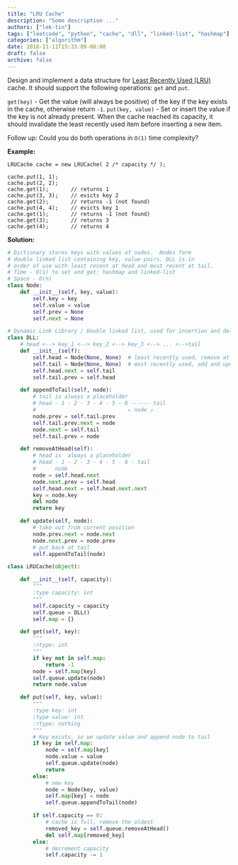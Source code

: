 ```yaml
---
title: "LRU Cache"
description: "Some description ..."
authors: ["lek-tin"]
tags: ["leetcode", "python", "cache", "dll", "linked-list", "hashmap"]
categories: ["algorithm"]
date: 2018-11-11T15:33:09-08:00
draft: false
archive: false
---
```

Design and implement a data structure for [Least Recently Used (LRU)](https://en.wikipedia.org/wiki/Cache_replacement_policies#LRU) cache. It should support the following operations: `get` and `put`.

`get(key)` - Get the value (will always be positive) of the key if the key exists in the cache, otherwise return `-1`.
`put(key, value)` - Set or insert the value if the key is not already present. When the cache reached its capacity, it should invalidate the least recently used item before inserting a new item.

Follow up:
Could you do both operations in `O(1)` time complexity?

**Example:**
```
LRUCache cache = new LRUCache( 2 /* capacity */ );

cache.put(1, 1);
cache.put(2, 2);
cache.get(1);       // returns 1
cache.put(3, 3);    // evicts key 2
cache.get(2);       // returns -1 (not found)
cache.put(4, 4);    // evicts key 1
cache.get(1);       // returns -1 (not found)
cache.get(3);       // returns 3
cache.get(4);       // returns 4
```
**Solution:**
```python
# Dictionary stores keys with values of nodes.  Nodes form
# double linked list containing key, value pairs. DLL is in
# order of use with least recent at head and most recent at tail.
# Time - O(1) to set and get: hashmap and linked-list
# Space - O(n)
class Node:
    def __init__(self, key, value):
        self.key = key
        self.value = value
        self.prev = None
        self.next = None

# Dynamic Link Library / Double linked list, used for insertion and deletion
class DLL:
    # head <--> key_1 <--> key_2 <--> key_3 <--> ... <-->tail
    def __init__(self):
        self.head = Node(None, None)  # least recently used, remove at head
        self.tail = Node(None, None)  # most recently used, add and update at tail
        self.head.next = self.tail
        self.tail.prev = self.head

    def appendToTail(self, node):
        # tail is always a placeholder
        # head - 1 - 2 - 3 - 4 - 5 - 6 ------ tail
        #                             ↖ node ↗
        node.prev = self.tail.prev
        self.tail.prev.next = node
        node.next = self.tail
        self.tail.prev = node

    def removeAtHead(self):
        # head is  always a placeholder
        # head - 1 - 2 - 3 - 4 - 5 - 6 - tail
        #      node
        node = self.head.next
        node.next.prev = self.head
        self.head.next = self.head.next.next
        key = node.key
        del node
        return key

    def update(self, node):
        # take out from current position
        node.prev.next = node.next
        node.next.prev = node.prev
        # put back at tail
        self.appendToTail(node)

class LRUCache(object):

    def __init__(self, capacity):
        """
        :type capacity: int
        """
        self.capacity = capacity
        self.queue = DLL()
        self.map = {}

    def get(self, key):
        """
        :rtype: int
        """
        if key not in self.map:
            return -1
        node = self.map[key]
        self.queue.update(node)
        return node.value

    def put(self, key, value):
        """
        :type key: int
        :type value: int
        :rtype: nothing
        """
        # Key exists, so we update value and append node to tail
        if key in self.map:
            node = self.map[key]
            node.value = value
            self.queue.update(node)
            return
        else:
            # new key
            node = Node(key, value)
            self.map[key] = node
            self.queue.appendToTail(node)

        if self.capacity == 0:
            # cache is full, remove the oldest
            removed_key = self.queue.removeAtHead()
            del self.map[removed_key]
        else:
            # decrement capacity
            self.capacity -= 1
```